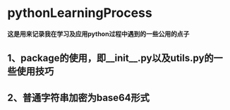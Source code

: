 # pythonLearningProcess
#### 这是用来记录我在学习及应用python过程中遇到的一些公用的点子
## 1、package的使用，即__init__.py以及utils.py的一些使用技巧
## 2、普通字符串加密为base64形式
